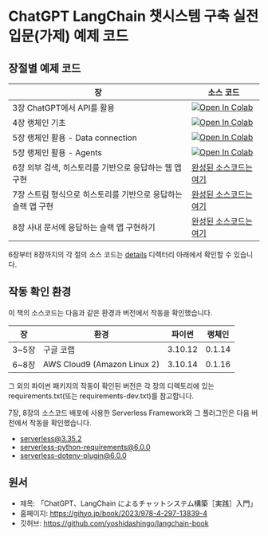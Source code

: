 # ChatGPT LangChain 챗시스템 구축 실전 입문(가제) 예제 코드

## 장절별 예제 코드

| 장                                                                  | 소스 코드                                                                                                                                                            |
| ------------------------------------------------------------------- | -------------------------------------------------------------------------------------------------------------------------------------------------------------------- |
| 3장 ChatGPT에서 API를 활용 | [![Open In Colab](https://colab.research.google.com/assets/colab-badge.svg)](https://colab.research.google.com/github/ychoi-kr/chatgpt-langchain/blob/main/chapter3/notebook.ipynb) |
| 4장 랭체인 기초 | [![Open In Colab](https://colab.research.google.com/assets/colab-badge.svg)](https://colab.research.google.com/github/ychoi-kr/chatgpt-langchain/blob/main/chapter4/notebook.ipynb) |
| 5장 랭체인 활용 - Data connection | [![Open In Colab](https://colab.research.google.com/assets/colab-badge.svg)](https://colab.research.google.com/github/ychoi-kr/chatgpt-langchain/blob/main/chapter5/5_1_Data_connection.ipynb) |
| 5장 랭체인 활용 - Agents | [![Open In Colab](https://colab.research.google.com/assets/colab-badge.svg)](https://colab.research.google.com/github/ychoi-kr/chatgpt-langchain/blob/main/chapter5/5_2_Agents.ipynb) |
| 6장 외부 검색, 히스토리를 기반으로 응답하는 웹 앱 구현 | [완성된 소스코드는 여기](./chapter6/) |
| 7장 스트림 형식으로 히스토리를 기반으로 응답하는 슬랙 앱 구현 | [완성된 소스코드는 여기](./chapter7/) |
| 8장 사내 문서에 응답하는 슬랙 앱 구현하기 | [완성된 소스코드는 여기](./chapter8/) |

6장부터 8장까지의 각 절의 소스 코드는 [details](./details) 디렉터리 아래에서 확인할 수 있습니다.

## 작동 확인 환경

이 책의 소스코드는 다음과 같은 환경과 버전에서 작동을 확인했습니다.

| 장               | 환경                        | 파이썬  | 랭체인 |
| ---------------- | --------------------------- | ------- | --------- |
| 3~5장 | 구글 코랩                | 3.10.12 | 0.1.14 |
| 6~8장 | AWS Cloud9 (Amazon Linux 2) | 3.10.14 | 0.1.16   |

그 외의 파이썬 패키지의 작동이 확인된 버전은 각 장의 디렉토리에 있는 requirements.txt(또는 requirements-dev.txt)를 참고합니다.

7장, 8장의 소스코드 배포에 사용한 Serverless Framework와 그 플러그인은 다음 버전에서 작동을 확인했습니다.

- serverless@3.35.2
- serverless-python-requirements@6.0.0
- serverless-dotenv-plugin@6.0.0

## 원서
- 제목: 「ChatGPT、LangChain によるチャットシステム構築［実践］入門」
- 홈페이지: https://gihyo.jp/book/2023/978-4-297-13839-4
- 깃허브: https://github.com/yoshidashingo/langchain-book
